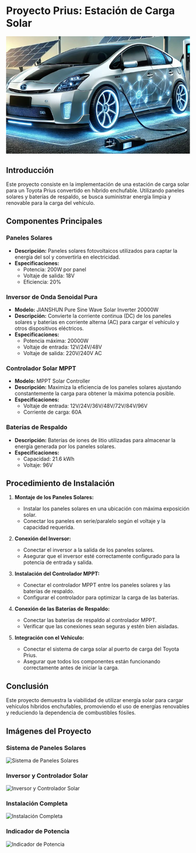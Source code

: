 # Proyecto Prius: Estación de Carga Solar

![Toyota Prius Gen 2 Plug-in Solar](https://github.com/Lorevalles/Cargador_Solar/blob/main/Cargando.JPG)

## Introducción
Este proyecto consiste en la implementación de una estación de carga solar para un Toyota Prius convertido en híbrido enchufable. Utilizando paneles solares y baterías de respaldo, se busca suministrar energía limpia y renovable para la carga del vehículo.

## Componentes Principales

### Paneles Solares
- **Descripción:** Paneles solares fotovoltaicos utilizados para captar la energía del sol y convertirla en electricidad.
- **Especificaciones:** 
  - Potencia: 200W por panel
  - Voltaje de salida: 18V
  - Eficiencia: 20%

### Inversor de Onda Senoidal Pura
- **Modelo:** JIANSHUN Pure Sine Wave Solar Inverter 20000W
- **Descripción:** Convierte la corriente continua (DC) de los paneles solares y baterías en corriente alterna (AC) para cargar el vehículo y otros dispositivos eléctricos.
- **Especificaciones:**
  - Potencia máxima: 20000W
  - Voltaje de entrada: 12V/24V/48V
  - Voltaje de salida: 220V/240V AC

### Controlador Solar MPPT
- **Modelo:** MPPT Solar Controller
- **Descripción:** Maximiza la eficiencia de los paneles solares ajustando constantemente la carga para obtener la máxima potencia posible.
- **Especificaciones:**
  - Voltaje de entrada: 12V/24V/36V/48V/72V/84V/96V
  - Corriente de carga: 60A

### Baterías de Respaldo
- **Descripción:** Baterías de iones de litio utilizadas para almacenar la energía generada por los paneles solares.
- **Especificaciones:**
  - Capacidad: 21.6 kWh
  - Voltaje: 96V

## Procedimiento de Instalación

1. **Montaje de los Paneles Solares:**
   - Instalar los paneles solares en una ubicación con máxima exposición solar.
   - Conectar los paneles en serie/paralelo según el voltaje y la capacidad requerida.

2. **Conexión del Inversor:**
   - Conectar el inversor a la salida de los paneles solares.
   - Asegurar que el inversor esté correctamente configurado para la potencia de entrada y salida.

3. **Instalación del Controlador MPPT:**
   - Conectar el controlador MPPT entre los paneles solares y las baterías de respaldo.
   - Configurar el controlador para optimizar la carga de las baterías.

4. **Conexión de las Baterías de Respaldo:**
   - Conectar las baterías de respaldo al controlador MPPT.
   - Verificar que las conexiones sean seguras y estén bien aisladas.

5. **Integración con el Vehículo:**
   - Conectar el sistema de carga solar al puerto de carga del Toyota Prius.
   - Asegurar que todos los componentes están funcionando correctamente antes de iniciar la carga.

## Conclusión
Este proyecto demuestra la viabilidad de utilizar energía solar para cargar vehículos híbridos enchufables, promoviendo el uso de energías renovables y reduciendo la dependencia de combustibles fósiles.

## Imágenes del Proyecto

### Sistema de Paneles Solares
![Sistema de Paneles Solares](ruta/a/la/imagen/IMG_1881.JPG)

### Inversor y Controlador Solar
![Inversor y Controlador Solar](ruta/a/la/imagen/IMG_2094.JPG)

### Instalación Completa
![Instalación Completa](ruta/a/la/imagen/IMG_1899.JPG)

### Indicador de Potencia
![Indicador de Potencia](ruta/a/la/imagen/IMG_2117.JPG)
